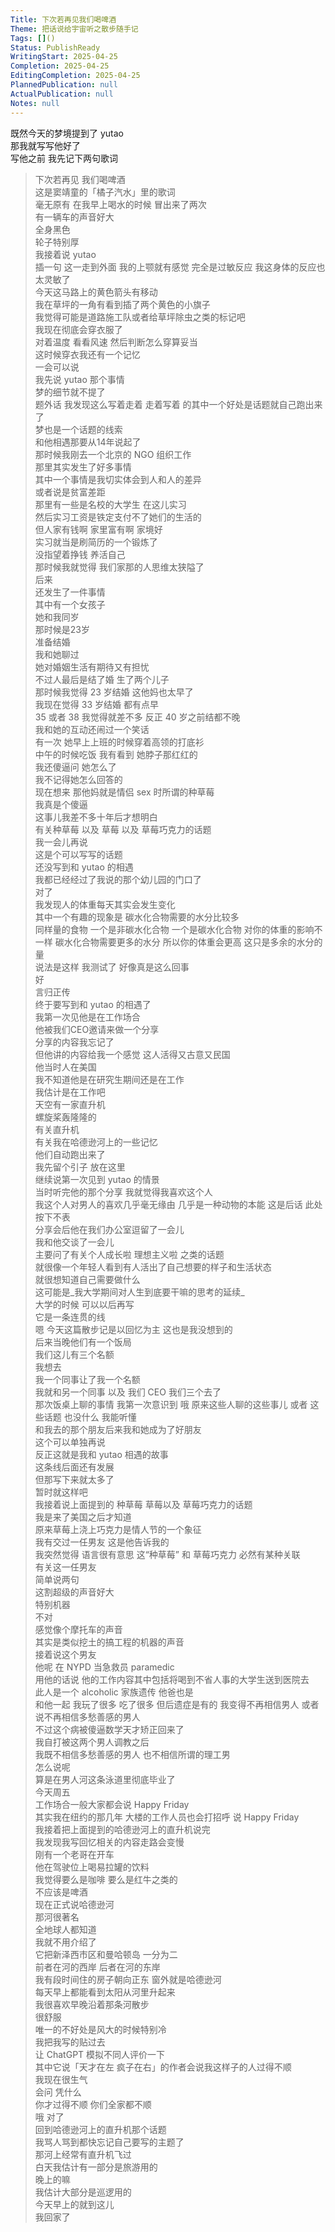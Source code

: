 ```yaml
---    
Title: 下次若再见我们喝啤酒    
Theme: 把话说给宇宙听之散步随手记    
Tags: []()    
Status: PublishReady    
WritingStart: 2025-04-25    
Completion: 2025-04-25    
EditingCompletion: 2025-04-25    
PlannedPublication: null    
ActualPublication: null    
Notes: null    
---        
```

既然今天的梦境提到了 yutao      
那我就写写他好了        
写他之前 我先记下两句歌词        
> 下次若再见 我们喝啤酒      
> 这是窦靖童的「橘子汽水」里的歌词      
> 毫无原有 在我早上喝水的时候 冒出来了两次         
有一辆车的声音好大      
全身黑色      
轮子特别厚        
我接着说 yutao      
插一句 这一走到外面 我的上颚就有感觉 完全是过敏反应 我这身体的反应也太灵敏了         
今天这马路上的黄色箭头有移动      
我在草坪的一角有看到插了两个黄色的小旗子      
我觉得可能是道路施工队或者给草坪除虫之类的标记吧        
我现在彻底会穿衣服了      
对着温度 看看风速 然后判断怎么穿算妥当        
这时候穿衣我还有一个记忆      
一会可以说      
我先说 yutao 那个事情        
梦的细节就不提了      
题外话 我发现这么写着走着 走着写着 的其中一个好处是话题就自己跑出来了      
梦也是一个话题的线索      
和他相遇那要从14年说起了        
那时候我刚去一个北京的 NGO 组织工作      
那里其实发生了好多事情      
其中一个事情是我切实体会到人和人的差异      
或者说是贫富差距      
那里有一些是名校的大学生 在这儿实习      
然后实习工资是铁定支付不了她们的生活的      
但人家有钱啊 家里富有啊 家境好      
实习就当是刷简历的一个锻炼了      
没指望着挣钱 养活自己      
那时候我就觉得 我们家那的人思维太狭隘了        
后来      
还发生了一件事情      
其中有一个女孩子      
她和我同岁      
那时候是23岁      
准备结婚      
我和她聊过      
她对婚姻生活有期待又有担忧      
不过人最后是结了婚 生了两个儿子        
那时候我觉得 23 岁结婚 这他妈也太早了      
我现在觉得 33 岁结婚 都有点早      
35 或者 38 我觉得就差不多 反正 40 岁之前结都不晚        
我和她的互动还闹过一个笑话      
有一次 她早上上班的时候穿着高领的打底衫      
中午的时候吃饭 我有看到 她脖子那红红的      
我还傻逼问 她怎么了      
我不记得她怎么回答的      
现在想来 那他妈就是情侣 sex 时所谓的种草莓      
我真是个傻逼      
这事儿我差不多十年后才想明白        
有关种草莓 以及 草莓 以及 草莓巧克力的话题      
我一会儿再说      
这是个可以写写的话题        
还没写到和 yutao 的相遇      
我都已经经过了我说的那个幼儿园的门口了        
对了      
我发现人的体重每天其实会发生变化      
其中一个有趣的现象是 碳水化合物需要的水分比较多      
同样量的食物 一个是非碳水化合物 一个是碳水化合物 对你的体重的影响不一样 碳水化合物需要更多的水分 所以你的体重会更高 这只是多余的水分的量      
说法是这样 我测试了 好像真是这么回事        
好      
言归正传      
终于要写到和 yutao 的相遇了      
我第一次见他是在工作场合      
他被我们CEO邀请来做一个分享      
分享的内容我忘记了      
但他讲的内容给我一个感觉 这人活得又古意又民国        
他当时人在美国      
我不知道他是在研究生期间还是在工作      
我估计是在工作吧        
天空有一家直升机      
螺旋桨轰隆隆的        
有关直升机      
有关我在哈德逊河上的一些记忆      
他们自动跑出来了      
我先留个引子 放在这里        
继续说第一次见到 yutao 的情景      
当时听完他的那个分享 我就觉得我喜欢这个人      
我这个人对男人的喜欢几乎毫无缘由 几乎是一种动物的本能 这是后话 此处按下不表      
分享会后他在我们办公室逗留了一会儿      
我和他交谈了一会儿      
主要问了有关个人成长啦 理想主义啦 之类的话题      
就很像一个年轻人看到有人活出了自己想要的样子和生活状态      
就很想知道自己需要做什么      
这可能是\_我大学期间对人生到底要干嘛的思考的延续\_      
大学的时候 可以以后再写      
它是一条连贯的线        
嗯 今天这篇散步记是以回忆为主 这也是我没想到的        
后来当晚他们有一个饭局      
我们这儿有三个名额      
我想去      
我一个同事让了我一个名额      
我就和另一个同事 以及 我们 CEO 我们三个去了      
那次饭桌上聊的事情 我第一次意识到 哦 原来这些人聊的这些事儿 或者 这些话题 也没什么 我能听懂      
和我去的那个朋友后来我和她成为了好朋友      
这个可以单独再说      
反正这就是我和 yutao 相遇的故事      
这条线后面还有发展      
但那写下来就太多了      
暂时就这样吧        
我接着说上面提到的 种草莓 草莓以及 草莓巧克力的话题      
我是来了美国之后才知道      
原来草莓上浇上巧克力是情人节的一个象征      
我有交过一任男友 这是他告诉我的      
我突然觉得 语言很有意思 这“种草莓” 和 草莓巧克力 必然有某种关联        
有关这一任男友      
简单说两句        
这割超级的声音好大      
特别机器      
不对      
感觉像个摩托车的声音      
其实是类似挖土的搞工程的机器的声音        
接着说这个男友      
他呢 在 NYPD 当急救员 paramedic      
用他的话说 他的工作内容其中包括将喝到不省人事的大学生送到医院去      
此人是一个 alcoholic 家族遗传 他爸也是      
和他一起 我玩了很多 吃了很多 但后遗症是有的 我变得不再相信男人 或者说不再相信多愁善感的男人      
不过这个病被傻逼数学天才矫正回来了      
我自打被这两个男人调教之后      
我既不相信多愁善感的男人 也不相信所谓的理工男      
怎么说呢      
算是在男人河这条泳道里彻底毕业了        
今天周五      
工作场合一般大家都会说 Happy Friday      
其实我在纽约的那几年 大楼的工作人员也会打招呼 说 Happy Friday        
我接着把上面提到的哈德逊河上的直升机说完      
我发现我写回忆相关的内容走路会变慢        
刚有一个老哥在开车      
他在驾驶位上喝易拉罐的饮料      
我觉得要么是咖啡 要么是红牛之类的      
不应该是啤酒        
现在正式说哈德逊河      
那河很著名      
全地球人都知道      
我就不用介绍了      
它把新泽西市区和曼哈顿岛 一分为二      
前者在河的西岸 后者在河的东岸      
我有段时间住的房子朝向正东 窗外就是哈德逊河      
每天早上都能看到太阳从河里升起来        
我很喜欢早晚沿着那条河散步      
很舒服      
唯一的不好处是风大的时候特别冷        
我把我写的贴过去      
让 ChatGPT 模拟不同人评价一下      
其中它说「天才在左 疯子在右」的作者会说我这样子的人过得不顺      
我现在很生气      
会问 凭什么      
你才过得不顺 你们全家都不顺         
哦 对了      
回到哈德逊河上的直升机那个话题      
我骂人骂到都快忘记自己要写的主题了      
那河上经常有直升机飞过      
白天我估计有一部分是旅游用的      
晚上的嘛      
我估计大部分是巡逻用的        
今天早上的就到这儿      
我回家了        
    